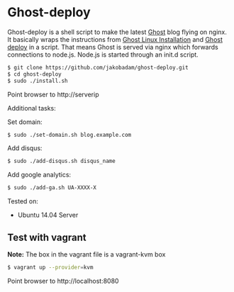 # Ghost-deploy

Ghost-deploy is a shell script to make the latest
[Ghost](https://ghost.org/) blog flying on nginx. It basically wraps the
instructions from [Ghost Linux
Installation](http://docs.ghost.org/installation/linux/) and [Ghost
deploy](http://docs.ghost.org/installation/deploy/) in a script. That means Ghost is served via nginx which forwards connections to node.js. Node.js is started through an init.d script.  


```bash
$ git clone https://github.com/jakobadam/ghost-deploy.git
$ cd ghost-deploy
$ sudo ./install.sh
```

Point browser to http://serverip

Additional tasks:

Set domain:
```bash
$ sudo ./set-domain.sh blog.example.com
```

Add disqus:
```bash
$ sudo ./add-disqus.sh disqus_name
```

Add google analytics:
```bash
$ sudo ./add-ga.sh UA-XXXX-X
```

Tested on:
* Ubuntu 14.04 Server

## Test with vagrant

**Note:** The box in the vagrant file is a vagrant-kvm box

```bash
$ vagrant up --provider=kvm
```

Point browser to http://localhost:8080
